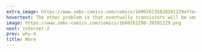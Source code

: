 ```yaml
---
extra_image: https://www.smbc-comics.com/comics/160926135820201229after.png
hovertext: The other problem is that eventually transistors will be small we won't be able to detect them anymore.
image: https://www.smbc-comics.com/comics/1609261298-20201229.png
next: internet-2
prev: why-4
title: More
---
```


